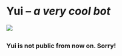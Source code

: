 # Yui – *a very cool bot*
![](https://www.bit.ly/yuiImage)
##
### Yui is not public from now on. Sorry!
##
